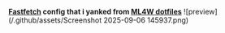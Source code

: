 **[Fastfetch](https://github.com/fastfetch-cli/fastfetch) config that i yanked from [ML4W dotfiles](https://github.com/mylinuxforwork/dotfiles)**
![preview](/.github/assets/Screenshot 2025-09-06 145937.png)